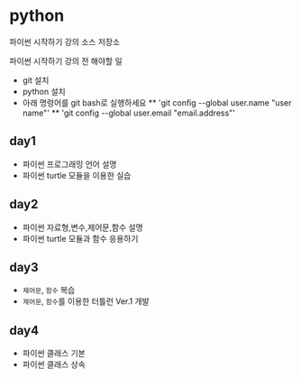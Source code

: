 ﻿# python
파이썬 시작하기 강의 소스 저장소

파이썬 시작하기 강의 전 해야할 일
* git 설치
* python 설치
* 아래 명령어를 git bash로 실행하세요
** 'git config --global user.name "user name"'
** 'git config --global user.email "email.address"'

## day1
- 파이썬 프로그래밍 언어 설명
- 파이썬 turtle 모듈을 이용한 실습

## day2
- 파이썬 자료형,변수,제어문,함수 설명
- 파이썬 turtle 모듈과 함수 응용하기

## day3
- `제어문`, `함수` 복습
- `제어문`, `함수`를 이용한 터틀런 Ver.1 개발

## day4
- 파이썬 클래스 기본
- 파이썬 클래스 상속
